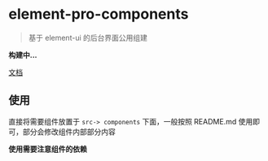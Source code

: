 # element-pro-components

> 基于 element-ui 的后台界面公用组建

**构建中...**

[文档](https://tolking.github.io/element-pro-components)

## 使用

直接将需要组件放置于 `src-> components` 下面，一般按照 README.md 使用即可，部分会修改组件内部部分内容

**使用需要注意组件的依赖**
